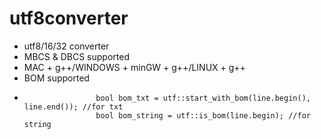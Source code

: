 # utf8converter

* utf8/16/32 converter
* MBCS & DBCS supported
* MAC + g++/WINDOWS + minGW + g++/LINUX + g++
* BOM supported
*                     bool bom_txt = utf::start_with_bom(line.begin(), line.end()); //for txt
                      bool bom_string = utf::is_bom(line.begin); //for string

            
